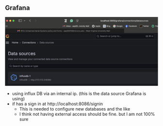 ## Grafana

![](res/Pasted%20image%2020250225124933.png)

- using influx DB via an internal ip. (this is the data source Grafana is using)
- if has a sign in at http://localhost:8086/signin
	- This is needed to configure new databases and the like
	- I think not having external access should be fine. but I am not 100% sure